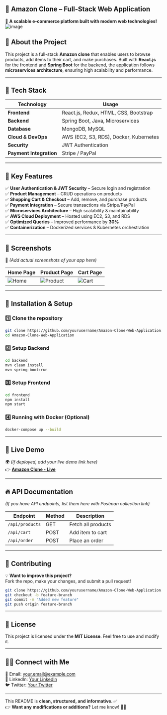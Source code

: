 ## 📌 **Amazon Clone – Full-Stack Web Application**  
🛒 **A scalable e-commerce platform built with modern web technologies!**  
![image](https://github.com/user-attachments/assets/58cf3736-16b7-4a0d-90d6-df5e2ceeeb73)


## 📜 **About the Project**
This project is a full-stack **Amazon clone** that enables users to browse products, add items to their cart, and make purchases. Built with **React.js** for the frontend and **Spring Boot** for the backend, the application follows **microservices architecture**, ensuring high scalability and performance.

---

## 🚀 **Tech Stack**
| Technology  | Usage |
|------------|------------------------------------------------|
| **Frontend** | React.js, Redux, HTML, CSS, Bootstrap |
| **Backend** | Spring Boot, Java, Microservices |
| **Database** | MongoDB, MySQL |
| **Cloud & DevOps** | AWS (EC2, S3, RDS), Docker, Kubernetes |
| **Security** | JWT Authentication |
| **Payment Integration** | Stripe / PayPal |

---

## 🎯 **Key Features**
✅ **User Authentication & JWT Security** – Secure login and registration  
✅ **Product Management** – CRUD operations on products  
✅ **Shopping Cart & Checkout** – Add, remove, and purchase products  
✅ **Payment Integration** – Secure transactions via Stripe/PayPal  
✅ **Microservices Architecture** – High scalability & maintainability  
✅ **AWS Cloud Deployment** – Hosted using EC2, S3, and RDS  
✅ **Optimized Queries** – Improved performance by **30%**  
✅ **Containerization** – Dockerized services & Kubernetes orchestration  

---

## 📸 **Screenshots**
🚀 *(Add actual screenshots of your app here)*  

| Home Page | Product Page | Cart Page |
|------------|------------|------------|
| ![Home](https://via.placeholder.com/300) | ![Product](https://via.placeholder.com/300) | ![Cart](https://via.placeholder.com/300) |

---

## 🔧 **Installation & Setup**
### **1️⃣ Clone the repository**
```sh
git clone https://github.com/yourusername/Amazon-Clone-Web-Application.git
cd Amazon-Clone-Web-Application
```

### **2️⃣ Setup Backend**
```sh
cd backend
mvn clean install
mvn spring-boot:run
```

### **3️⃣ Setup Frontend**
```sh
cd frontend
npm install
npm start
```

### **4️⃣ Running with Docker (Optional)**
```sh
docker-compose up --build
```

---

## 🚀 **Live Demo**
🌍 *(If deployed, add your live demo link here)*  
👉 **[Amazon Clone - Live](https://your-deployment-link.com)**  

---

## 🔥 **API Documentation**
*(If you have API endpoints, list them here with Postman collection link)*  

| Endpoint | Method | Description |
|----------|--------|-------------|
| `/api/products` | GET | Fetch all products |
| `/api/cart` | POST | Add item to cart |
| `/api/order` | POST | Place an order |

---

## 🤝 **Contributing**
💡 **Want to improve this project?**  
Fork the repo, make your changes, and submit a pull request!  

```sh
git clone https://github.com/yourusername/Amazon-Clone-Web-Application.git
git checkout -b feature-branch
git commit -m "Added new feature"
git push origin feature-branch
```

---

## 📜 **License**
This project is licensed under the **MIT License**. Feel free to use and modify it.  

---

## 👨‍💻 **Connect with Me**
📧 Email: [your.email@example.com](mailto:your.email@example.com)  
🔗 LinkedIn: [Your LinkedIn](https://linkedin.com/in/yourprofile)  
🐦 Twitter: [Your Twitter](https://twitter.com/yourhandle)  

---

This README is **clean, structured, and informative**. ✅  
👉 **Want any modifications or additions?** Let me know! 🚀😃
